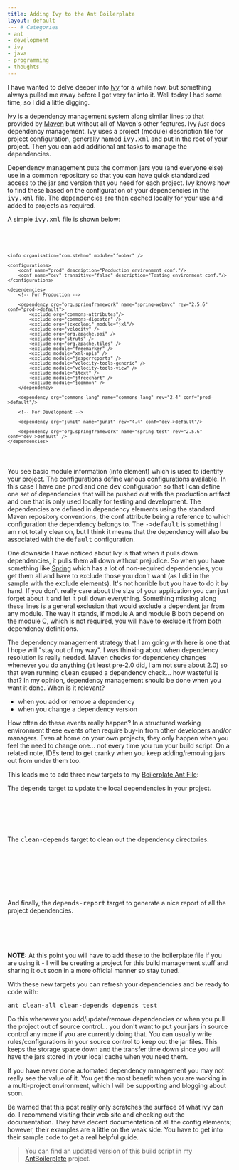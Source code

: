 ```yaml
---
title: Adding Ivy to the Ant Boilerplate
layout: default
--- # Categories
- ant
- development
- ivy
- java
- programming
- thoughts
---
```


I have wanted to delve deeper into <a href="http://ant.apache.org/ivy">Ivy</a> for a while now, but something always pulled me away before I got very far into it. Well today I had some time, so I did a little digging.

Ivy is a dependency management system along similar lines to that provided by <a href="http://maven.apache.org">Maven</a> but without all of Maven's other features. Ivy <em>just</em> does dependency management. Ivy uses a project (module) description file for project configuration, generally named <tt>ivy.xml</tt> and put in the root of your project. Then you can add additional ant tasks to manage the dependencies.

Dependency management puts the common jars you (and everyone else) use in a common repository so that you can have quick standardized access to the jar and version that you need for each project. Ivy knows how to find these based on the configuration of your dependencies in the <tt>ivy.xml</tt> file. The dependencies are then cached locally for your use and added to projects as required.

A simple <tt>ivy.xml</tt> file is shown below:

<code lang="xml">
<ivy-module version="2.0" 
        xmlns:xsi="http://www.w3.org/2001/XMLSchema-instance"
        xsi:noNamespaceSchemaLocation="http://ant.apache.org/ivy/schemas/ivy.xsd">
                
    <info organisation="com.stehno" module="foobar" />
    
    <configurations>
        <conf name="prod" description="Production environment conf."/>
        <conf name="dev" transitive="false" description="Testing environment conf."/>
    </configurations>
    
    <dependencies>
        <!-- For Production -->
      
        <dependency org="org.springframework" name="spring-webmvc" rev="2.5.6" conf="prod->default">
            <exclude org="commons-attributes"/>
            <exclude org="commons-digester" />
            <exclude org="jexcelapi" module="jxl"/>
            <exclude org="velocity" />
            <exclude org="org.apache.poi" />
            <exclude org="struts" />
            <exclude org="org.apache.tiles" />
            <exclude module="freemarker" />
            <exclude module="xml-apis" />
            <exclude module="jasperreports" />
            <exclude module="velocity-tools-generic" />
            <exclude module="velocity-tools-view" />
            <exclude module="itext" />
            <exclude module="jfreechart" />
            <exclude module="jcommon" />
        </dependency>
        
        <dependency org="commons-lang" name="commons-lang" rev="2.4" conf="prod->default"/>
        
        <!-- For Development -->
      
        <dependency org="junit" name="junit" rev="4.4" conf="dev->default"/>
       
        <dependency org="org.springframework" name="spring-test" rev="2.5.6" conf="dev->default" />
    </dependencies>
</ivy-module>
</code>

You see basic module information (info element) which is used to identify your project. The configurations define various configurations available. In this case I have one <tt>prod</tt> and one <tt>dev</tt> configuration so that I can define one set of dependencies that will be pushed out with the production artifact and one that is only used locally for testing and development. The dependencies are defined in dependency elements using the standard Maven repository conventions, the conf attribute being a reference to which configuration the dependency belongs to. The <tt>->default</tt> is something I am not totally clear on, but I think it means that the dependency will also be associated with the <tt>default</tt> configuration.

One downside I have noticed about Ivy is that when it pulls down dependencies, it pulls them all down without prejudice. So when you have something like <a href="http://springframework.org">Spring</a> which has a lot of non-required dependencies, you get them all and have to exclude those you don't want (as I did in the sample with the exclude elements). It's not horrible but you have to do it by hand. If you don't really care about the size of your application you can just forget about it and let it pull down everything. Something missing along these lines is a general exclusion that would exclude a dependent jar from any module. The way it stands, if module A and module B both depend on the module C, which is not required, you will have to exclude it from both dependency definitions.

The dependency management strategy that I am going with here is one that I hope will "stay out of my way". I was thinking about when dependency resolution is really needed. Maven checks for dependency changes whenever you do anything (at least pre-2.0 did, I am not sure about 2.0) so that even running <tt>clean</tt> caused a dependency check... how wasteful is that? In my opinion, dependency management should be done when you want it done. When is it relevant?

<ul>
<li>when you add or remove a dependency</li>
<li>when you change a dependency version</li>
</ul>

How often do these events really happen? In a structured working environment these events often require buy-in from other developers and/or managers. Even at home on your own projects, they only happen when you feel the need to change one... not every time you run your build script. On a related note, IDEs tend to get cranky when you keep adding/removing jars out from under them too.

This leads me to add three new targets to my <a href="http://coffeaelectronica.com/blog/2009/01/boilerplate-ant-build/">Boilerplate Ant File</a>:

The <tt>depends</tt> target to update the local dependencies in your project. 

<code lang="xml">
<target name="depends" description="Update the dependencies for the project.">
    <ivy:retrieve sync="true" conf="prod" pattern="${web.src.dir}/WEB-INF/lib/[artifact].[ext]" />
    <ivy:retrieve sync="true" conf="dev" pattern="${lib.dir}/[artifact].[ext]" />
</target>
</code>

The <tt>clean-depends</tt> target to clean out the dependency directories.

<code lang="xml">
<target name="clean-depends" description="Clean out the managed dependencies.">
    <delete>
        <fileset dir="${web.src.dir}/WEB-INF/lib" includes="*.jar" />
        <fileset dir="${lib.dir}" includes="*.jar" />
    </delete>
</target>
</code>

And finally, the <tt>depends-report</tt> target to generate a nice report of all the project dependencies.
   
<code lang="xml">
<target name="depends-report" depends="depends" description="Generates dependency report for the project.">
    <ivy:report todir="${depends.report.dir}" conf="dev,prod" />
</target>
</code>

<strong>NOTE:</strong> At this point you will have to add these to the boilerplate file if you are using it - I will be creating a project for this build management stuff and sharing it out soon in a more official manner so stay tuned.

With these new targets you can refresh your dependencies and be ready to code with:

<pre>ant clean-all clean-depends depends test</pre>

Do this whenever you add/update/remove dependencies or when you pull the project out of source control... you don't want to put your jars in source control any more if you are currently doing that. You can usually write rules/configurations in your source control to keep out the jar files. This keeps the storage space down and the transfer time down since you will have the jars stored in your local cache when you need them.

If you have never done automated dependency management you may not really see the value of it. You get the most benefit when you are working in a multi-project environment, which I will be supporting and blogging about soon.

Be warned that this post really only scratches the surface of what ivy can do. I recommend visiting their web site and checking out the documentation. They have decent documentation of all the config elements; however, their examples are a little on the weak side. You have to get into their sample code to get a real helpful guide.


<blockquote>You can find an updated version of this build script in my <a href="http://github.com/cjstehno/AntBoilerplate">AntBoilerplate</a> project.</blockquote>

